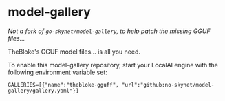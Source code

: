 # model-gallery
<i>Not a fork of `go-skynet/model-gallery`, to help patch the missing GGUF files...</i>

TheBloke's GGUF model files... is all you need.

To enable this model-gallery repository, start your LocalAI engine with the following environment variable set:

    GALLERIES=[{"name":"thebloke-gguff", "url":"github:no-skynet/model-gallery/gallery.yaml"}]

